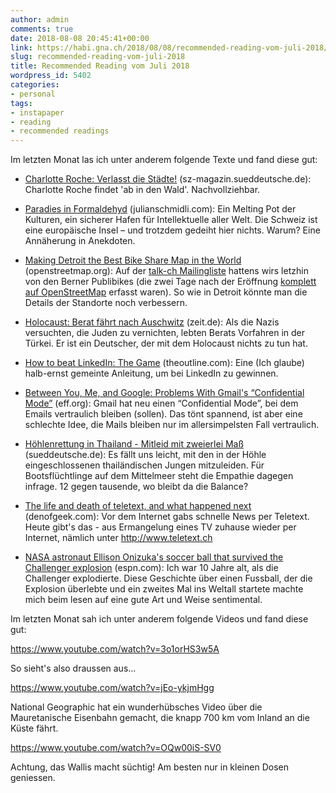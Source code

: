 ```yaml
---
author: admin
comments: true
date: 2018-08-08 20:45:41+00:00
link: https://habi.gna.ch/2018/08/08/recommended-reading-vom-juli-2018/
slug: recommended-reading-vom-juli-2018
title: Recommended Reading vom Juli 2018
wordpress_id: 5402
categories:
- personal
tags:
- instapaper
- reading
- recommended readings
---
```


Im letzten Monat las ich unter anderem folgende Texte und fand diese gut:





  * [Charlotte Roche: Verlasst die Städte!](https://sz-magazin.sueddeutsche.de/charlotte-roche-jetzt-koennte-es-kurz-wehtun/verlasst-die-staedte-85686) (sz-magazin.sueddeutsche.de): Charlotte Roche findet 'ab in den Wald'. Nachvollziehbar.


  * [Paradies in Formaldehyd](https://www.julianschmidli.com/texte/paradiesinformaldehyd.htm) (julianschmidli.com): Ein Melting Pot der Kulturen, ein sicherer Hafen für Intellektuelle aller Welt. Die Schweiz ist eine europäische Insel – und trotzdem gedeiht hier nichts. Warum? Eine Annäherung in Anekdoten.


  * [Making Detroit the Best Bike Share Map in the World](https://www.openstreetmap.org/user/mikelmaron/diary/44405) (openstreetmap.org): Auf der [talk-ch Mailingliste](http://lists.openstreetmap.ch/pipermail/talk-ch/2018-June/009612.html) hattens wirs letzhin von den Berner Publibikes (die zwei Tage nach der Eröffnung [komplett auf OpenStreetMap](http://umap.osm.ch/m/1415/) erfasst waren). So wie in Detroit könnte man die Details der Standorte noch verbessern.


  * [Holocaust: Berat fährt nach Auschwitz](https://www.zeit.de/campus/2018-06/holocaust-deutsche-identitaet-muslime-tuerken-antisemitismus) (zeit.de): Als die Nazis versuchten, die Juden zu vernichten, lebten Berats Vorfahren in der Türkei. Er ist ein Deutscher, der mit dem Holocaust nichts zu tun hat.


  * [How to beat LinkedIn: The Game](https://theoutline.com/post/5495/how-to-beat-linked-in-the-game) (theoutline.com): Eine (Ich glaube) halb-ernst gemeinte Anleitung, um bei LinkedIn zu gewinnen.


  * [Between You, Me, and Google: Problems With Gmail's “Confidential Mode”](https://www.eff.org/deeplinks/2018/07/between-you-me-and-google-problems-gmails-confidential-mode) (eff.org): Gmail hat neu einen “Confidential Mode”, bei dem Emails vertraulich bleiben (sollen). Das tönt spannend, ist aber eine schlechte Idee, die Mails bleiben nur im allersimpelsten Fall vertraulich.


  * [Höhlenrettung in Thailand - Mitleid mit zweierlei Maß](http://www.sueddeutsche.de/panorama/hoehlenrettung-versus-fluechtlinge-mitleid-mit-zweierlei-mass-1.4046619) (sueddeutsche.de): Es fällt uns leicht, mit den in der Höhle eingeschlossenen thailändischen Jungen mitzuleiden. Für Bootsflüchtlinge auf dem Mittelmeer steht die Empathie dagegen infrage. 12 gegen tausende, wo bleibt da die Balance?


  * [The life and death of teletext, and what happened next](http://www.denofgeek.com/uk/tv/teletext/58735/the-life-and-death-of-teletext-and-what-happened-next) (denofgeek.com): Vor dem Internet gabs schnelle News per Teletext. Heute gibt's das - aus Ermangelung eines TV zuhause wieder per Internet, nämlich unter http://www.teletext.ch


  * [NASA astronaut Ellison Onizuka's soccer ball that survived the Challenger explosion](http://www.espn.com/espn/feature/story/_/id/23902766/nasa-astronaut-ellison-onizuka-soccer-ball-survived-challenger-explosion) (espn.com): Ich war 10 Jahre alt, als die Challenger explodierte. Diese Geschichte über einen Fussball, der die Explosion überlebte und ein zweites Mal ins Weltall startete machte mich beim lesen auf eine gute Art und Weise sentimental.



Im letzten Monat sah ich unter anderem folgende Videos und fand diese gut:

https://www.youtube.com/watch?v=3o1orHS3w5A

So sieht's also draussen aus...

https://www.youtube.com/watch?v=jEo-ykjmHgg

National Geographic hat ein wunderhübsches Video über die Mauretanische Eisenbahn gemacht, die knapp 700 km vom Inland an die Küste fährt.

https://www.youtube.com/watch?v=OQw00iS-SV0

Achtung, das Wallis macht süchtig!
Am besten nur in kleinen Dosen geniessen.
